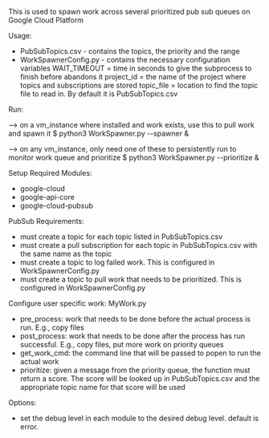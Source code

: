 
This is used to spawn work across several prioritized pub sub queues on Google Cloud Platform

Usage:
- PubSubTopics.csv - contains the topics, the priority and the range
- WorkSpawnerConfig.py - contains the necessary configuration variables
    WAIT_TIMEOUT = time in seconds to give the subprocess to finish before abandons it
    project_id = the name of the project where topics and subscriptions are stored
    topic_file = location to find the topic file to read in.  By default it is PubSubTopics.csv

Run:

--> on a vm_instance where installed and work exists, use this to pull work and spawn it
$ python3 WorkSpawner.py --spawner &

--> on any vm_instance, only need one of these to persistently run to monitor work queue and prioritize
$ python3 WorkSpawner.py --prioritize &

Setup
Required Modules:
- google-cloud
- google-api-core
- google-cloud-pubsub

PubSub Requirements:
- must create a topic for each topic listed in PubSubTopics.csv
- must create a pull subscription for each topic in PubSubTopics.csv with the same name as the topic
- must create a topic to log failed work.  This is configured in WorkSpawnerConfig.py
- must create a topic to pull work that needs to be prioritized.  This is configured in WorkSpawnerConfig.py

Configure user specific work:
MyWork.py
- pre_process: work that needs to be done before the actual process is run.  E.g., copy files
- post_process: work that needs to be done after the process has run successful.
    E.g., copy files, put more work on priority queues
- get_work_cmd: the command line that will be passed to popen to run the actual work
- prioritize: given a message from the priority queue, the function must return a score.
    The score will be looked up in PubSubTopics.csv and the appropriate topic name for that score will be used

Options:
- set the debug level in each module to the desired debug level.  default is error.
